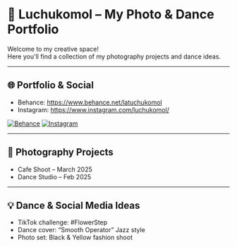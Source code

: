 # 📸 Luchukomol – My Photo & Dance Portfolio

Welcome to my creative space!  
Here you'll find a collection of my photography projects and dance ideas.

---

## 🌐 Portfolio & Social
- Behance: https://www.behance.net/latuchukomol
- Instagram: https://www.instagram.com/luchukomol/

<!-- ถ้าอยากได้ปุ่มสวยๆ แบบ badge -->
[![Behance](https://img.shields.io/badge/Behance-1769FF?logo=behance&logoColor=white)](https://www.behance.net/latuchukomol)
[![Instagram](https://img.shields.io/badge/Instagram-E4405F?logo=instagram&logoColor=white)](https://www.instagram.com/luchukomol/)

---

## 🌟 Photography Projects
- Cafe Shoot – March 2025
- Dance Studio – Feb 2025

---

## 💡 Dance & Social Media Ideas
- TikTok challenge: #FlowerStep
- Dance cover: “Smooth Operator” Jazz style
- Photo set: Black & Yellow fashion shoot

